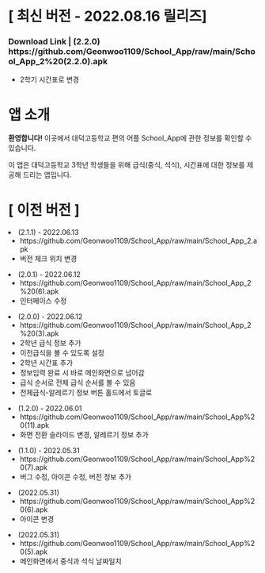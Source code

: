
<h1>[ 최신 버전 - 2022.08.16 릴리즈]</h1>
<h3>Download Link | (2.2.0) https://github.com/Geonwoo1109/School_App/raw/main/School_App_2%20(2.2.0).apk</h3>
<ul>
 <li>2학기 시간표로 변경</li>
</ul>


<h1>앱 소개</h1>
<p><b>환영합니다!</b> 이곳에서 대덕고등학교 편의 어플 School_App에 관한 정보를 확인할 수 있습니다.</p>
<p>이 앱은 대덕고등학교 3학년 학생들을 위해 급식(중식, 석식), 시간표에 대한 정보를 제공해 드리는 앱입니다.</p>


<h1>[ 이전 버전 ]</h1>


 <li>(2.1.1) - 2022.06.13
  <ul>
   <li>https://github.com/Geonwoo1109/School_App/raw/main/School_App_2.apk</li>
   <li>버전 체크 위치 변경</li>
  </ul>
 </li>

 <li>(2.0.1) - 2022.06.12
  <ul>
   <li>https://github.com/Geonwoo1109/School_App/raw/main/School_App_2%20(6).apk</li>
   <li>인터페이스 수정</li>
  </ul>
 </li>


 <li>(2.0.0) - 2022.06.12
  <ul>
   <li>https://github.com/Geonwoo1109/School_App/raw/main/School_App_2%20(3).apk</li>
   <li>2학년 급식 정보 추가</li>
   <li>이전급식을 볼 수 있도록 설정</li>
   <li>2학년 시간표 추가</li>
   <li>정보입력 완료 시 바로 메인화면으로 넘어감</li>
   <li>급식 순서로 전체 급식 순서를 볼 수 있음</li>
   <li>전체급식-알레르기 정보 버튼 홀드에서 토글로</li>
  </ul>
 </li>
 
 <li>(1.2.0) - 2022.06.01
  <ul>
   <li>https://github.com/Geonwoo1109/School_App/raw/main/School_App%20(11).apk</li>
   <li>화면 전환 슬라이드 변경, 알레르기 정보 추가</li>
  </ul>
 </li>
 
  <li>(1.1.0) - 2022.05.31
  <ul>
   <li>https://github.com/Geonwoo1109/School_App/raw/main/School_App%20(7).apk</li>
   <li>버그 수정, 아이콘 수정, 버전 정보 추가</li>
  </ul>
 </li>
 
  <li>(2022.05.31)
  <ul>
   <li>https://github.com/Geonwoo1109/School_App/raw/main/School_App%20(6).apk</li>
   <li>아이콘 변경</li>
  </ul>
 </li>
 
  <li>(2022.05.31)
  <ul>
   <li>https://github.com/Geonwoo1109/School_App/raw/main/School_App%20(5).apk</li>
   <li>메인화면에서 중식과 석식 날짜일치</li>
  </ul>
 </li>
 
</ul>
